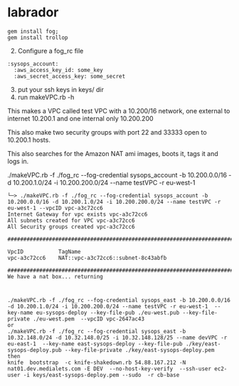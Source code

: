 labrador
========

    gem install fog; 
    gem install trollop

2) Configure a fog_rc file
```
:sysops_account:
  :aws_access_key_id: some_key
  :aws_secret_access_key: some_secret
```

3) put your ssh keys in keys/ dir    
4) run makeVPC.rb -h

This makes a VPC called test VPC with a 10.200/16 network, one external to internet 10.200.1 and one internal only 10.200.200    

This also make two security groups with port 22 and 33333 open to 10.200.1 hosts.    

This also searches for the Amazon NAT ami images, boots it, tags it and logs in.    

./makeVPC.rb -f ./fog_rc --fog-credential sysops_account -b 10.200.0.0/16 -d 10.200.1.0/24 -i 10.200.200.0/24 --name testVPC -r eu-west-1    


```
└─> ./makeVPC.rb -f ./fog_rc --fog-credential sysops_account -b 10.200.0.0/16 -d 10.200.1.0/24 -i 10.200.200.0/24 --name testVPC -r eu-west-1 --vpcID vpc-a3c72cc6
Internet Gateway for vpc exists vpc-a3c72cc6
All subnets created for VPC vpc-a3c72cc6
All Security groups created vpc-a3c72cc6

###################################################################################

VpcID           TagName
vpc-a3c72cc6    NAT::vpc-a3c72cc6::subnet-8c43abfb

###################################################################################
We have a nat box... returning
```
#
# 
#
```
./makeVPC.rb -f ./fog_rc --fog-credential sysops_east -b 10.200.0.0/16 -d 10.200.1.0/24 -i 10.200.200.0/24 --name testVPC -r eu-west-1  --key-name eu-sysops-deploy --key-file-pub ./eu-west.pub --key-file-private ./eu-west.pem  --vpcID vpc-2647ac43 
or
./makeVPC.rb -f ./fog_rc --fog-credential sysops_east -b 10.32.148.0/24 -d 10.32.148.0/25 -i 10.32.148.128/25 --name devVPC -r eu-east-1  --key-name east-sysops-deploy --key-file-pub ./key/east-sysops-deploy.pub --key-file-private ./key/east-sysops-deploy.pem  
then
knife  bootstrap  -c knife-shakedown.rb 54.88.167.212 -N nat01.dev.medialets.com -E DEV  --no-host-key-verify  --ssh-user ec2-user -i keys/east-sysops-deploy.pem --sudo  -r cb-base
```

